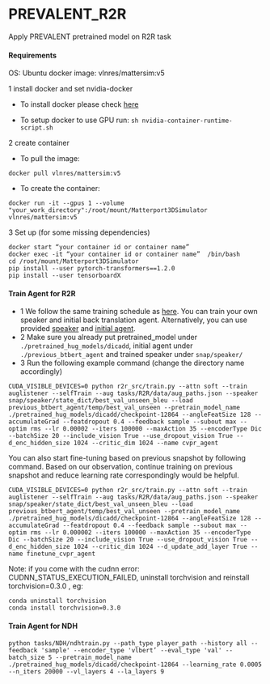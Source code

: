 # PREVALENT_R2R
Apply PREVALENT pretrained model on R2R task   

#### Requirements  

OS: Ubuntu
docker image: vlnres/mattersim:v5  
  


1 install docker and set nvidia-docker
   
-  To install docker please check [here](https://docs.docker.com/engine/install/ubuntu/)
  
- To setup docker to use GPU run:
`sh nvidia-container-runtime-script.sh`

2 create container  

- To pull the image:
```
docker pull vlnres/mattersim:v5
```

- To create the container:
```
docker run -it --gpus 1 --volume "your_work_directory":/root/mount/Matterport3DSimulator vlnres/mattersim:v5
``` 


3 Set up (for some missing dependencies)
```
docker start “your container id or container name”
docker exec -it “your container id or container name”  /bin/bash     
cd /root/mount/Matterport3DSimulator       
pip install --user pytorch-transformers==1.2.0    
pip install --user tensorboardX  
```



#### Train Agent for R2R  
- 1 We follow the same training schedule as [here](https://github.com/airsplay/R2R-EnvDrop). You can train your own speaker and initial back translation agent. Alternatively, you can use provided [speaker](https://drive.google.com/drive/u/3/folders/1q1W10fn-tnwjmh_LU2o0H6HtsasFE-dD) and [initial agent](https://drive.google.com/drive/u/3/folders/1tVB8hoEuSF2kReRxFS0jucW-Ln-oOnH8). 
- 2 Make sure you already put pretrained_model under `./pretrained_hug_models/dicadd`, initial agent under `./previous_btbert_agent` and trained speaker under  `snap/speaker/`
- 3 Run the following example command (change the directory name accordingly)
  

```
CUDA_VISIBLE_DEVICES=0 python r2r_src/train.py --attn soft --train auglistener --selfTrain --aug tasks/R2R/data/aug_paths.json --speaker snap/speaker/state_dict/best_val_unseen_bleu --load previous_btbert_agent/temp/best_val_unseen --pretrain_model_name ./pretrained_hug_models/dicadd/checkpoint-12864 --angleFeatSize 128 --accumulateGrad --featdropout 0.4 --feedback sample --subout max --optim rms --lr 0.00002 --iters 100000 --maxAction 35 --encoderType Dic --batchSize 20 --include_vision True --use_dropout_vision True --d_enc_hidden_size 1024 --critic_dim 1024 --name cvpr_agent
```



You can also start fine-tuning based on previous snapshot by following command. Based on our observation, continue training on previous snapshot and reduce learning rate correspondingly would be helpful.  

```
CUDA_VISIBLE_DEVICES=0 python r2r_src/train.py --attn soft --train auglistener --selfTrain --aug tasks/R2R/data/aug_paths.json --speaker snap/speaker/state_dict/best_val_unseen_bleu --load previous_btbert_agent/temp/best_val_unseen --pretrain_model_name ./pretrained_hug_models/dicadd/checkpoint-12864 --angleFeatSize 128 --accumulateGrad --featdropout 0.4 --feedback sample --subout max --optim rms --lr 0.000002 --iters 100000 --maxAction 35 --encoderType Dic --batchSize 20 --include_vision True --use_dropout_vision True --d_enc_hidden_size 1024 --critic_dim 1024 --d_update_add_layer True --name finetune_cvpr_agent
```
Note: if you come with the cudnn error: CUDNN_STATUS_EXECUTION_FAILED, uninstall torchvision and reinstall torchvision=0.3.0 , eg:
```
conda uninstall torchvision
conda install torchvision=0.3.0
```

#### Train Agent for NDH  

```
python tasks/NDH/ndhtrain.py --path_type player_path --history all --feedback 'sample' --encoder_type 'vlbert’ --eval_type 'val' --batch_size 5 --pretrain_model_name ./pretrained_hug_models/dicadd/checkpoint-12864 --learning_rate 0.0005 --n_iters 20000 --vl_layers 4 --la_layers 9 
```  







